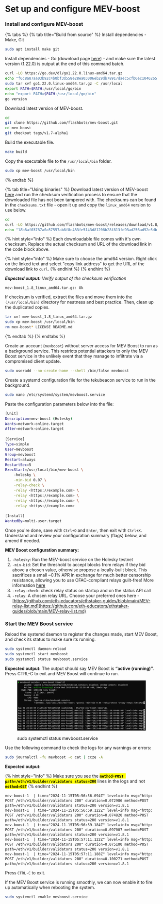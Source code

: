 # Set up and configure MEV-boost

### Install and configure MEV-boost

{% tabs %}
{% tab title="Build from source" %}
Install dependencies - Make, Git

```sh
sudo apt install make git
```

Install dependencies - Go (download page [here](https://go.dev/dl/)) - and make sure the latest version (1.22.0) is output at the end of this command batch.

```sh
curl -LO https://go.dev/dl/go1.22.0.linux-amd64.tar.gz
echo "f6c8a87aa03b92c4b0bf3d558e28ea03006eb29db78917daec5cfb6ec1046265 go1.22.0.linux-amd64.tar.gz" sha256sum --check
sudo tar xvf go1.22.0.linux-amd64.tar.gz -C /usr/local
export PATH=$PATH:/usr/local/go/bin
echo "export PATH=$PATH:/usr/local/go/bin"
go version
```

Download latest version of MEV-boost.

```sh
cd
git clone https://github.com/flashbots/mev-boost.git
cd mev-boost
git checkout tags/v1.7-alpha1
```

Build the executable file.

```sh
make build
```

Copy the executable file to the `/usr/local/bin` folder.

```sh
sudo cp mev-boost /usr/local/bin
```
{% endtab %}

{% tab title="Using binaries" %}
Download latest version of MEV-boost [here](https://github.com/flashbots/mev-boost/releases) and run the checksum verification process to ensure that the downloaded file has not been tampered with. The checksums can be found in the `checksums.txt` file - open it up and copy the `linux_amd64` version to use below.

```bash
cd 
curl -LO https://github.com/flashbots/mev-boost/releases/download/v1.8/mev-boost_1.8_linux_amd64.tar.gz
echo "18b8af03787a0a57557ab8f8c483fe5143d81208b28f813fd93ad256ad52e5db mev-boost_1.8_linux_amd64.tar.gz" | sha256sum --check
```

{% hint style="info" %}
Each downloadable file comes with it's own checksum. Replace the actual checksum and URL of the download link in the code block above.

{% hint style="info" %}
Make sure to choose the amd64 version. Right click on the linked text and select "copy link address" to get the URL of the download link to `curl`.
{% endhint %}
{% endhint %}

_**Expected output:** Verify output of the checksum verification_

```
mev-boost_1.8_linux_amd64.tar.gz: Ok
```

If checksum is verified, extract the files and move them into the `(/usr/local/bin)` directory for neatness and best practice. Then, clean up the duplicated copies.

```bash
tar xvf mev-boost_1.8_linux_amd64.tar.gz
sudo cp mev-boost /usr/local/bin
rm mev-boost* LICENSE README.md
```
{% endtab %}
{% endtabs %}

Create an account (`mevboost`) without server access for MEV Boost to run as a background service. This restricts potential attackers to only the MEV Boost service in the unlikely event that they manage to infiltrate via a compromised client update.

```bash
sudo useradd --no-create-home --shell /bin/false mevboost
```

Create a systemd configuration file for the tekubeacon service to run in the background.

```bash
sudo nano /etc/systemd/system/mevboost.service
```

Paste the configuration parameters below into the file:

```bash
[Unit]
Description=mev-boost (Holesky)
Wants=network-online.target
After=network-online.target

[Service]
Type=simple
User=mevboost
Group=mevboost
Restart=always
RestartSec=5
ExecStart=/usr/local/bin/mev-boost \
    -holesky \
    -min-bid 0.07 \
    -relay-check \
    -relay <https://example.com> \
    -relay <https://example.com> \
    -relay <https://example.com> \
    -relay <https://example.com> 

[Install]
WantedBy=multi-user.target
```

Once you're done, save with `Ctrl+O` and `Enter`, then exit with `Ctrl+X`. Understand and review your configuration summary (flags) below, and amend if needed.

**MEV Boost configuration summary:**

1. `-holesky`: Run the MEV-boost service on the Holesky testnet
2. `-min-bid`: Set the threshold to accept blocks from relays if they bid above a chosen value, otherwise propose a locally-built block. This sacrifices a small \~0.1% APR in exchange for much better censorship resistance, allowing you to use OFAC-compliant relays guilt-free! More information [here](https://writings.flashbots.net/the-cost-of-resilience/)
3. `-relay-check`: check relay status on startup and on the status API call
4. `-relay`: A chosen relay URL. Choose your preferred ones here - [https://github.com/eth-educators/ethstaker-guides/blob/main/MEV-relay-list.md](https://github.com/eth-educators/ethstaker-guides/blob/main/MEV-relay-list.md)

### Start the MEV Boost service

Reload the systemd daemon to register the changes made, start MEV Boost, and check its status to make sure its running.

```bash
sudo systemctl daemon-reload
sudo systemctl start mevboost
sudo systemctl status mevboost.service
```

**Expected output:** The output should say MEV Boost is **“active (running)”.** Press CTRL-C to exit and MEV Boost will continue to run.

<figure><img src="../.gitbook/assets/image (62).png" alt=""><figcaption><p>sudo systemctl status mevboost.service</p></figcaption></figure>

Use the following command to check the logs for any warnings or errors:

```bash
sudo journalctl -fu mevboost -o cat | ccze -A
```

**Expected output:**

{% hint style="info" %}
Make sure you see the <mark style="background-color:yellow;">**`method=POST path=/eth/v1/builder/validators status=200`**</mark> lines in the logs and not <mark style="background-color:yellow;">**`method=GET`**</mark>
{% endhint %}

```
mev-boost-1  | time="2024-11-15T05:56:56.094Z" level=info msg="http: POST /eth/v1/builder/validators 200" duration=0.072986 method=POST path=/eth/v1/builder/validators status=200 version=v1.8.1
mev-boost-1  | time="2024-11-15T05:56:59.122Z" level=info msg="http: POST /eth/v1/builder/validators 200" duration=0.074820 method=POST path=/eth/v1/builder/validators status=200 version=v1.8.1
mev-boost-1  | time="2024-11-15T05:56:59.184Z" level=info msg="http: POST /eth/v1/builder/validators 200" duration=0.097007 method=POST path=/eth/v1/builder/validators status=200 version=v1.8.1
mev-boost-1  | time="2024-11-15T05:57:11.122Z" level=info msg="http: POST /eth/v1/builder/validators 200" duration=0.075100 method=POST path=/eth/v1/builder/validators status=200 version=v1.8.1
mev-boost-1  | time="2024-11-15T05:57:11.188Z" level=info msg="http: POST /eth/v1/builder/validators 200" duration=0.100271 method=POST path=/eth/v1/builder/validators status=200 version=v1.8.1
```

Press `CTRL-C` to exit.

If the MEV Boost service is running smoothly, we can now enable it to fire up automatically when rebooting the system.

```bash
sudo systemctl enable mevboost.service
```
